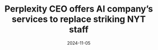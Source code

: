 ---
title: Perplexity CEO offers AI company’s services to replace striking NYT staff
date: 2024-11-05
source:
    url: https://techcrunch.com/2024/11/04/perplexity-ceo-offers-ai-companys-services-to-replace-striking-nyt-staff/
    date: 2024-11-04
    title: Perplexity CEO offers AI company’s services to replace striking NYT staff
    image: https://techcrunch.com/wp-content/uploads/2024/11/GettyImages-2181996346.jpg?w=1024
    description: The CEO of AI search company Perplexity, Aravind Srinivas, has offered to cross picket lines and provide services to mitigate the effect of a strike by New York Times tech workers.
    author: Devin Coldewey
    site_name: TechCrunch
decision_maker: Aravind Srinivas, CEO of Perplexity
summary: Perplexity offers to replace journalists and engineers with AI, despite claiming the contrary.
---